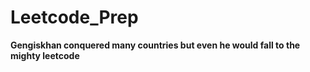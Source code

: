 # Leetcode_Prep

**Gengiskhan conquered many countries but even he would fall to the mighty leetcode**
